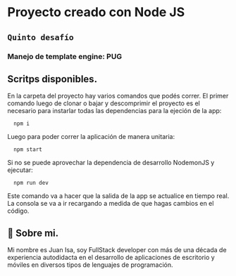 
# Proyecto creado con Node JS
## `Quinto desafío` 
###  Manejo de template engine: PUG
## Scritps disponibles.

En la carpeta del proyecto hay varios comandos que podés correr. 
El primer comando luego de clonar o bajar y descomprimir el proyecto es el necesario para instarlar todas las dependencias para la ejeción de la app:

```
  npm i
```
Luego para poder correr la aplicación de manera unitaria:

```
  npm start
```
Si no se puede aprovechar la dependencia de desarrollo NodemonJS y ejecutar:

```
  npm run dev
```

Este comando va a hacer que la salida de la app se actualice en tiempo real.
La consola se va a ir recargando a medida de que hagas cambios en el código.

## 🚀 Sobre mi.
Mi nombre es Juan Isa, soy FullStack developer con más de una década de experiencia 
autodidacta en el desarrollo de aplicaciones de escritorio y móviles en diversos tipos de lenguajes de programación.

